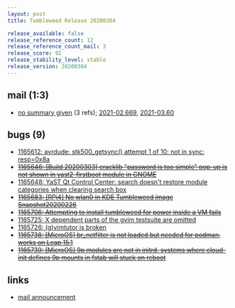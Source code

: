 ```yaml
---
layout: post
title: Tumbleweed Release 20200304

release_available: false
release_reference_count: 12
release_reference_count_mail: 3
release_score: 92
release_stability_level: stable
release_version: 20200304
---
```


## mail (1:3)

- [no summary given](https://lists.opensuse.org/archives/list/factory@lists.opensuse.org/thread/47MPVXE34JRD2OZQCN5O6WFWAMHU4DIL) (3 refs); [2021-02.669](https://lists.opensuse.org/archives/list/factory@lists.opensuse.org/thread/47MPVXE34JRD2OZQCN5O6WFWAMHU4DIL), [2021-03.60](https://lists.opensuse.org/archives/list/factory@lists.opensuse.org/thread/47MPVXE34JRD2OZQCN5O6WFWAMHU4DIL)

## bugs (9)

<!--more-->

- [1165612: avrdude: stk500_getsync() attempt 1 of 10: not in sync: resp=0x8a](https://bugzilla.opensuse.org/show_bug.cgi?id=1165612)
- ~~[1165646: \[Build 20200303\] cracklib "password is too simple" pop-up is not shown in yast2-firstboot module in GNOME](https://bugzilla.opensuse.org/show_bug.cgi?id=1165646)~~
- [1165648: YaST Qt Control Center: search doesn't restore module categories when clearing search box](https://bugzilla.opensuse.org/show_bug.cgi?id=1165648)
- ~~[1165683: \[RPi4\] No wlan0 in KDE Tumbleweed image Snapshot20200226](https://bugzilla.opensuse.org/show_bug.cgi?id=1165683)~~
- ~~[1165706: Attempting to install tumbleweed for power inside a VM fails](https://bugzilla.opensuse.org/show_bug.cgi?id=1165706)~~
- [1165725: X dependent parts of the gvim testsuite are omitted](https://bugzilla.opensuse.org/show_bug.cgi?id=1165725)
- [1165726: (g)vimtutor is broken](https://bugzilla.opensuse.org/show_bug.cgi?id=1165726)
- ~~[1165738: \[MicroOS\] br_netfilter is not loaded but needed for podman, works on Leap 15.1](https://bugzilla.opensuse.org/show_bug.cgi?id=1165738)~~
- ~~[1165739: \[MicroOS\] 9p modules are not in initrd, systems where cloud-init defines 9p mounts in fstab will stuck on reboot](https://bugzilla.opensuse.org/show_bug.cgi?id=1165739)~~



## links

- [mail announcement](https://lists.opensuse.org/archives/list/factory@lists.opensuse.org/thread/47MPVXE34JRD2OZQCN5O6WFWAMHU4DIL)
